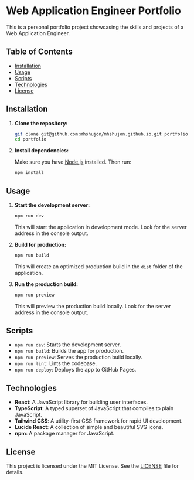 # Web Application Engineer Portfolio

This is a personal portfolio project showcasing the skills and projects of a Web Application Engineer.

## Table of Contents

- [Installation](#installation)
- [Usage](#usage)
- [Scripts](#scripts)
- [Technologies](#technologies)
- [License](#license)

## Installation

1. **Clone the repository:**

   ```bash
   git clone git@github.com:mhshujon/mhshujon.github.io.git portfolio
   cd portfolio
   ```

2. **Install dependencies:**

   Make sure you have [Node.js](https://nodejs.org/) installed. Then run:

   ```bash
   npm install
   ```

## Usage

1. **Start the development server:**

   ```bash
   npm run dev
   ```

   This will start the application in development mode. Look for the server address in the console output.


2. **Build for production:**

   ```bash
   npm run build
   ```

   This will create an optimized production build in the `dist` folder of the application.


3. **Run the production build:**

   ```bash
   npm run preview
   ```

   This will preview the production build locally. Look for the server address in the console output.

## Scripts

- `npm run dev`: Starts the development server.
- `npm run build`: Builds the app for production.
- `npm run preview`: Serves the production build locally.
- `npm run lint`: Lints the codebase.
- `npm run deploy`: Deploys the app to GitHub Pages.

## Technologies

- **React**: A JavaScript library for building user interfaces.
- **TypeScript**: A typed superset of JavaScript that compiles to plain JavaScript.
- **Tailwind CSS**: A utility-first CSS framework for rapid UI development.
- **Lucide React**: A collection of simple and beautiful SVG icons.
- **npm**: A package manager for JavaScript.

## License

This project is licensed under the MIT License. See the [LICENSE](LICENSE) file for details.